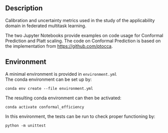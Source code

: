 ## Description


Calibration and uncertainty metrics used in the study of the applicability domain in federated multitask learning. 

The two Jupyter Notebooks provide examples on code usage for Conformal Prediction and Platt scaling. The code on Conformal Prediction is based on the implementation from https://github.com/ptocca. 

## Environment

A minimal environment is provided in `environment.yml` <br>
The conda environment can be set up by: 

```
conda env create --file environment.yml
```

The resulting conda environment can then be activated:  
```
conda activate conformal_efficiency
```
In this environment, the tests can be run to check proper functioning by: 
```
python -m unittest
```

